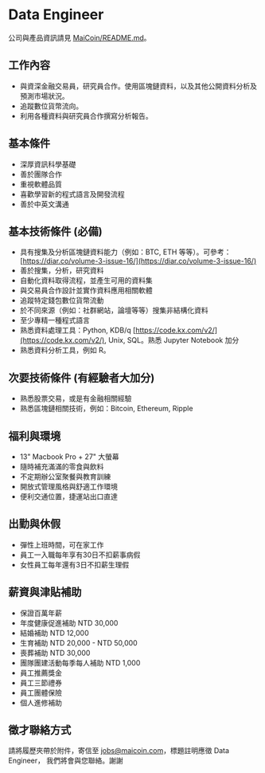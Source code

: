 # Data Engineer

公司與產品資訊請見 [MaiCoin/README.md](README.md)。

## 工作內容
* 與資深金融交易員，研究員合作。使用區塊鏈資料，以及其他公開資料分析及預測市場狀況。
* 追蹤數位貨幣流向。
* 利用各種資料與研究員合作撰寫分析報告。

## 基本條件
* 深厚資訊科學基礎
* 善於團隊合作
* 重視軟體品質
* 喜歡學習新的程式語言及開發流程
* 善於中英文溝通

## 基本技術條件 (必備)
* 具有搜集及分析區塊鏈資料能力（例如：BTC, ETH 等等）。可參考：[https://diar.co/volume-3-issue-16/](https://diar.co/volume-3-issue-16/)
* 善於搜集，分析，研究資料
* 自動化資料取得流程，並產生可用的資料集
* 與交易員合作設計並實作資料應用相關軟體
* 追蹤特定錢包數位貨幣流動
* 於不同來源（例如：社群網站，論壇等等）搜集非結構化資料
* 至少專精一種程式語言
* 熟悉資料處理工具：Python, KDB/q [https://code.kx.com/v2/](https://code.kx.com/v2/), Unix, SQL。熟悉  Jupyter Notebook 加分
* 熟悉資料分析工具，例如 R。

## 次要技術條件 (有經驗者大加分)
* 熟悉股票交易，或是有金融相關經驗
* 熟悉區塊鏈相關技術，例如：Bitcoin, Ethereum, Ripple

## 福利與環境

* 13" Macbook Pro + 27" 大螢幕
* 隨時補充滿滿的零食與飲料
* 不定期辦公室聚餐與教育訓練
* 開放式管理風格與舒適工作環境
* 便利交通位置，捷運站出口直達

## 出勤與休假

* 彈性上班時間，可在家工作
* 員工一入職每年享有30日不扣薪事病假
* 女性員工每年還有3日不扣薪生理假

## 薪資與津貼補助

* 保證百萬年薪
* 年度健康促進補助 NTD 30,000
* 結婚補助 NTD 12,000
* 生育補助 NTD 20,000 - NTD 50,000
* 喪葬補助 NTD 30,000
* 團隊團建活動每季每人補助 NTD 1,000
* 員工推薦獎金
* 員工三節禮券
* 員工團體保險
* 個人進修補助

## 徵才聯絡方式

請將履歷夾帶於附件，寄信至 jobs@maicoin.com，標題註明應徵 Data Engineer， 我們將會與您聯絡。謝謝